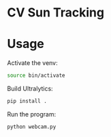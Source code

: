 # CV Sun Tracking

# Usage

Activate the venv:

```bash
source bin/activate

```

Build Ultralytics:

```bash
pip install .
```

Run the program:

```bash
python webcam.py

```
